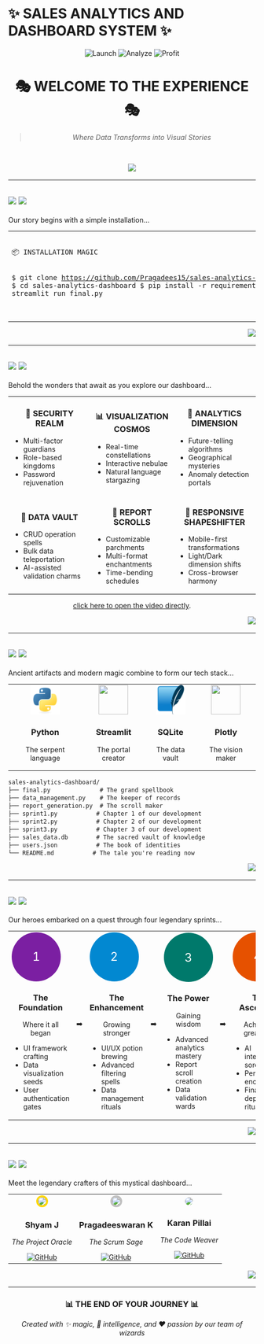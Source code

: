 # ✨ SALES ANALYTICS AND DASHBOARD SYSTEM ✨

<div align="center">
  <img src="https://img.shields.io/badge/%F0%9F%9A%80-LAUNCH-FF5252?style=for-the-badge" alt="Launch">
  <img src="https://img.shields.io/badge/%F0%9F%93%8A-ANALYZE-4FC3F7?style=for-the-badge" alt="Analyze"> 
  <img src="https://img.shields.io/badge/%F0%9F%92%B0-PROFIT-66BB6A?style=for-the-badge" alt="Profit">
</div>

<div align="center">
  
  # 🎭 WELCOME TO THE EXPERIENCE 🎭
  
  > *Where Data Transforms into Visual Stories*
  
  <br>
  
  [<img src="https://img.shields.io/badge/START_JOURNEY-%E2%96%B6%EF%B8%8F-blueviolet?style=for-the-badge" />](#chapter-1-the-beginning)
  
</div>

---

<h2 id="chapter-1-the-beginning">
  <img src="https://img.shields.io/badge/01-5D4037?style=for-the-badge" />
  <img src="https://img.shields.io/badge/THE_BEGINNING-5D4037?style=for-the-badge" />
</h2>

Our story begins with a simple installation...

<div align="center">
  <table>
    <tr>
      <td>
        <pre>
📦 INSTALLATION MAGIC

$ git clone https://github.com/Pragadees15/sales-analytics-dashboard.git
$ cd sales-analytics-dashboard
$ pip install -r requirements.txt
$ streamlit run final.py
        </pre>
      </td>
      <td>
        <b>SYSTEM REQUIREMENTS</b><br><br>
        🐍 Python 3.8+<br>
        📦 pip (package wizard)<br>
        🌐 Modern browser<br>
        🔌 Internet connection
      </td>
    </tr>
  </table>
</div>

<div align="right">
  <a href="#chapter-2-the-adventure">
    <img src="https://img.shields.io/badge/CONTINUE-%E2%9E%A1%EF%B8%8F-FF5722?style=for-the-badge" />
  </a>
</div>

---

<h2 id="chapter-2-the-adventure">
  <img src="https://img.shields.io/badge/02-1565C0?style=for-the-badge" />
  <img src="https://img.shields.io/badge/THE_ADVENTURE-1565C0?style=for-the-badge" />
</h2>

Behold the wonders that await as you explore our dashboard...

<div align="center">
  <table width="100%">
    <tr>
      <td align="center" width="33%">
        <h3>🔐 SECURITY REALM</h3>
        <div>
          <ul align="left">
            <li>Multi-factor guardians</li>
            <li>Role-based kingdoms</li>
            <li>Password rejuvenation</li>
          </ul>
        </div>
      </td>
      <td align="center" width="33%">
        <h3>📊 VISUALIZATION COSMOS</h3>
        <div>
          <ul align="left">
            <li>Real-time constellations</li>
            <li>Interactive nebulae</li>
            <li>Natural language stargazing</li>
          </ul>
        </div>
      </td>
      <td align="center" width="33%">
        <h3>🧠 ANALYTICS DIMENSION</h3>
        <div>
          <ul align="left">
            <li>Future-telling algorithms</li>
            <li>Geographical mysteries</li>
            <li>Anomaly detection portals</li>
          </ul>
        </div>
      </td>
    </tr>
    <tr>
      <td align="center">
        <h3>💾 DATA VAULT</h3>
        <div>
          <ul align="left">
            <li>CRUD operation spells</li>
            <li>Bulk data teleportation</li>
            <li>AI-assisted validation charms</li>
          </ul>
        </div>
      </td>
      <td align="center">
        <h3>📑 REPORT SCROLLS</h3>
        <div>
          <ul align="left">
            <li>Customizable parchments</li>
            <li>Multi-format enchantments</li>
            <li>Time-bending schedules</li>
          </ul>
        </div>
      </td>
      <td align="center">
        <h3>📱 RESPONSIVE SHAPESHIFTER</h3>
        <div>
          <ul align="left">
            <li>Mobile-first transformations</li>
            <li>Light/Dark dimension shifts</li>
            <li>Cross-browser harmony</li>
          </ul>
        </div>
      </td>
    </tr>
  </table>
</div>

<div align="center">

 <a href="https://drive.google.com/file/d/1epw5P5pksmrCtBNIWk098QEpQE0bVRYS/view" target="_blank">click here to open the video directly</a>.</em></p>
</div>

<div align="right">
  <a href="#chapter-3-the-technology">
    <img src="https://img.shields.io/badge/CONTINUE-%E2%9E%A1%EF%B8%8F-2196F3?style=for-the-badge" />
  </a>
</div>

---

<h2 id="chapter-3-the-technology">
  <img src="https://img.shields.io/badge/03-00838F?style=for-the-badge" />
  <img src="https://img.shields.io/badge/THE_TECHNOLOGY-00838F?style=for-the-badge" />
</h2>

Ancient artifacts and modern magic combine to form our tech stack...

<div align="center">
  <table>
    <tr>
      <td align="center">
        <img src="https://raw.githubusercontent.com/devicons/devicon/master/icons/python/python-original.svg" width="60" height="60">
        <h3>Python</h3>
        <p>The serpent language</p>
      </td>
      <td align="center">
        <img src="https://streamlit.io/images/brand/streamlit-mark-color.svg" width="60" height="60">
        <h3>Streamlit</h3>
        <p>The portal creator</p>
      </td>
      <td align="center">
        <img src="https://raw.githubusercontent.com/devicons/devicon/master/icons/sqlite/sqlite-original.svg" width="60" height="60">
        <h3>SQLite</h3>
        <p>The data vault</p>
      </td>
      <td align="center">
        <img src="https://www.vectorlogo.zone/logos/plotly/plotly-icon.svg" width="60" height="60">
        <h3>Plotly</h3>
        <p>The vision maker</p>
      </td>
    </tr>
  </table>
</div>

```
sales-analytics-dashboard/
├── final.py              # The grand spellbook
├── data_management.py    # The keeper of records
├── report_generation.py  # The scroll maker
├── sprint1.py           # Chapter 1 of our development
├── sprint2.py           # Chapter 2 of our development
├── sprint3.py           # Chapter 3 of our development
├── sales_data.db        # The sacred vault of knowledge
├── users.json           # The book of identities
└── README.md           # The tale you're reading now
```

<div align="right">
  <a href="#chapter-4-the-journey">
    <img src="https://img.shields.io/badge/CONTINUE-%E2%9E%A1%EF%B8%8F-00BCD4?style=for-the-badge" />
  </a>
</div>

---

<h2 id="chapter-4-the-journey">
  <img src="https://img.shields.io/badge/04-2E7D32?style=for-the-badge" />
  <img src="https://img.shields.io/badge/THE_JOURNEY-2E7D32?style=for-the-badge" />
</h2>

Our heroes embarked on a quest through four legendary sprints...

<div align="center">
  <table border="0" cellspacing="0" cellpadding="0">
    <tr>
      <td>
        <div align="center" style="border-radius:50%; width:100px; height:100px; background-color:#7B1FA2; color:white; font-size:24px; display:flex; align-items:center; justify-content:center;">1</div>
        <div align="center">
          <h3>The Foundation</h3>
          <p>Where it all began</p>
          <ul align="left">
            <li>UI framework crafting</li>
            <li>Data visualization seeds</li>
            <li>User authentication gates</li>
          </ul>
        </div>
      </td>
      <td>➡️</td>
      <td>
        <div align="center" style="border-radius:50%; width:100px; height:100px; background-color:#0288D1; color:white; font-size:24px; display:flex; align-items:center; justify-content:center;">2</div>
        <div align="center">
          <h3>The Enhancement</h3>
          <p>Growing stronger</p>
          <ul align="left">
            <li>UI/UX potion brewing</li>
            <li>Advanced filtering spells</li>
            <li>Data management rituals</li>
          </ul>
        </div>
      </td>
      <td>➡️</td>
      <td>
        <div align="center" style="border-radius:50%; width:100px; height:100px; background-color:#00796B; color:white; font-size:24px; display:flex; align-items:center; justify-content:center;">3</div>
        <div align="center">
          <h3>The Power</h3>
          <p>Gaining wisdom</p>
          <ul align="left">
            <li>Advanced analytics mastery</li>
            <li>Report scroll creation</li>
            <li>Data validation wards</li>
          </ul>
        </div>
      </td>
      <td>➡️</td>
      <td>
        <div align="center" style="border-radius:50%; width:100px; height:100px; background-color:#E65100; color:white; font-size:24px; display:flex; align-items:center; justify-content:center;">4</div>
        <div align="center">
          <h3>The Ascension</h3>
          <p>Achieving greatness</p>
          <ul align="left">
            <li>AI integration sorcery</li>
            <li>Performance enchanting</li>
            <li>Final deployment ritual</li>
          </ul>
        </div>
      </td>
    </tr>
  </table>
</div>

<div align="right">
  <a href="#chapter-5-the-heroes">
    <img src="https://img.shields.io/badge/CONTINUE-%E2%9E%A1%EF%B8%8F-4CAF50?style=for-the-badge" />
  </a>
</div>

---

<h2 id="chapter-5-the-heroes">
  <img src="https://img.shields.io/badge/05-4527A0?style=for-the-badge" />
  <img src="https://img.shields.io/badge/THE_HEROES-4527A0?style=for-the-badge" />
</h2>

Meet the legendary crafters of this mystical dashboard...

<div align="center">
  <table>
    <tr>
      <td align="center">
        <img src="https://github.com/SHYAM140305.png" width="100px;" style="border-radius:50%; border:4px solid gold;"/>
        <h3>Shyam J</h3>
        <p><i>The Project Oracle</i></p>
        <a href="https://github.com/SHYAM140305">
          <img src="https://img.shields.io/badge/GitHub-SHYAM140305-6F42C1?style=flat&logo=github" alt="GitHub">
        </a>
      </td>
      <td align="center">
        <img src="https://github.com/Pragadees15.png" width="100px;" style="border-radius:50%; border:4px solid silver;"/>
        <h3>Pragadeeswaran K</h3>
        <p><i>The Scrum Sage</i></p>
        <a href="https://github.com/Pragadees15">
          <img src="https://img.shields.io/badge/GitHub-Pragadees15-6F42C1?style=flat&logo=github" alt="GitHub">
        </a>
      </td>
      <td align="center">
        <img src="https://github.com/sam12fak.png" width="100px;" style="border-radius:50%; border:4px solid bronze;"/>
        <h3>Karan Pillai</h3>
        <p><i>The Code Weaver</i></p>
        <a href="https://github.com/sam12fak">
          <img src="https://img.shields.io/badge/GitHub-sam12fak-6F42C1?style=flat&logo=github" alt="GitHub">
        </a>
      </td>
    </tr>
  </table>
</div>

<div align="right">
  <a href="#readme">
    <img src="https://img.shields.io/badge/RETURN_TO_START-%E2%86%A9-FF4081?style=for-the-badge" />
  </a>
</div>

---

<div align="center">
  <h3>📊 THE END OF YOUR JOURNEY 📊</h3>
  <p><em>Created with ✨ magic, 🧠 intelligence, and ❤️ passion by our team of wizards</em></p>
</div> 
